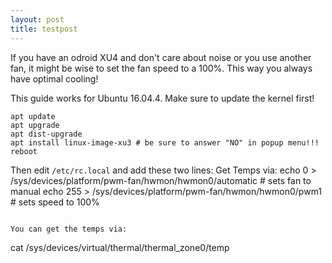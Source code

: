 ```yaml
---
layout: post
title: testpost
---
```


If you have an odroid XU4 and don't care about noise or you use another fan, it might be wise to set the fan speed to a 100%. This way you always have optimal cooling!

This guide works for Ubuntu 16.04.4. Make sure to update the kernel first!
```
apt update
apt upgrade
apt dist-upgrade
apt install linux-image-xu3 # be sure to answer "NO" in popup menu!!!
reboot
```

Then edit `/etc/rc.local` and add these two lines:
Get Temps via:
echo 0 > /sys/devices/platform/pwm-fan/hwmon/hwmon0/automatic # sets fan to manual
echo 255 > /sys/devices/platform/pwm-fan/hwmon/hwmon0/pwm1 # sets speed to 100%
```

You can get the temps via:
```
cat /sys/devices/virtual/thermal/thermal_zone0/temp
```
